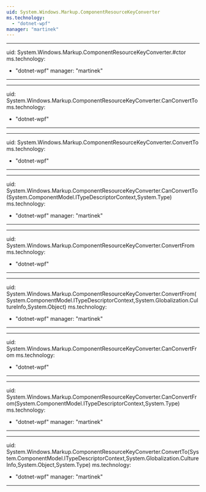 ```yaml
---
uid: System.Windows.Markup.ComponentResourceKeyConverter
ms.technology: 
  - "dotnet-wpf"
manager: "martinek"
---
```


---
uid: System.Windows.Markup.ComponentResourceKeyConverter.#ctor
ms.technology: 
  - "dotnet-wpf"
manager: "martinek"
---

---
uid: System.Windows.Markup.ComponentResourceKeyConverter.CanConvertTo
ms.technology: 
  - "dotnet-wpf"
---

---
uid: System.Windows.Markup.ComponentResourceKeyConverter.ConvertTo
ms.technology: 
  - "dotnet-wpf"
---

---
uid: System.Windows.Markup.ComponentResourceKeyConverter.CanConvertTo(System.ComponentModel.ITypeDescriptorContext,System.Type)
ms.technology: 
  - "dotnet-wpf"
manager: "martinek"
---

---
uid: System.Windows.Markup.ComponentResourceKeyConverter.ConvertFrom
ms.technology: 
  - "dotnet-wpf"
---

---
uid: System.Windows.Markup.ComponentResourceKeyConverter.ConvertFrom(System.ComponentModel.ITypeDescriptorContext,System.Globalization.CultureInfo,System.Object)
ms.technology: 
  - "dotnet-wpf"
manager: "martinek"
---

---
uid: System.Windows.Markup.ComponentResourceKeyConverter.CanConvertFrom
ms.technology: 
  - "dotnet-wpf"
---

---
uid: System.Windows.Markup.ComponentResourceKeyConverter.CanConvertFrom(System.ComponentModel.ITypeDescriptorContext,System.Type)
ms.technology: 
  - "dotnet-wpf"
manager: "martinek"
---

---
uid: System.Windows.Markup.ComponentResourceKeyConverter.ConvertTo(System.ComponentModel.ITypeDescriptorContext,System.Globalization.CultureInfo,System.Object,System.Type)
ms.technology: 
  - "dotnet-wpf"
manager: "martinek"
---
